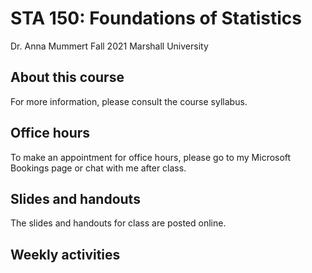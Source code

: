 # STA 150: Foundations of Statistics

Dr. Anna Mummert
Fall 2021
Marshall University

## About this course

For more information, please consult the course syllabus.

## Office hours

To make an appointment for office hours, please go to my Microsoft Bookings page or chat with me after class.

## Slides and handouts

The slides and handouts for class are posted online.

## Weekly activities
